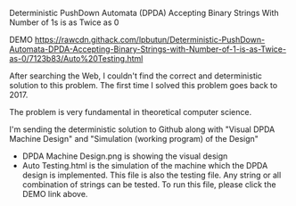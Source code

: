 Deterministic PushDown Automata (DPDA) Accepting Binary Strings With Number of 1s is as Twice as 0

DEMO
https://rawcdn.githack.com/lpbutun/Deterministic-PushDown-Automata-DPDA-Accepting-Binary-Strings-with-Number-of-1-is-as-Twice-as-0/7123b83/Auto%20Testing.html

After searching the Web, I couldn't find the correct and deterministic solution to this problem. The first time I solved this problem goes back to 2017.

The problem is very fundamental in theoretical computer science.

I'm sending the deterministic solution to Github along with "Visual DPDA Machine Design" and "Simulation (working program) of the Design"

* DPDA Machine Design.png is showing the visual design
* Auto Testing.html is the simulation of the machine which the DPDA design is implemented. 
  This file is also the testing file. Any string or all combination of strings can be tested. 
  To run this file, please click the DEMO link above. 
